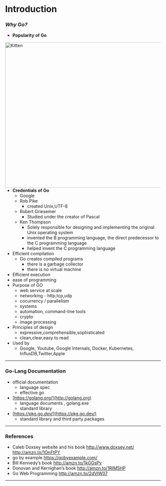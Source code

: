 # Introduction

### *Why Go?*

- **Popularity of Go**

<img src="https://merehead.com/blog/wp-content/uploads/19-4.png" alt="Kitten"
	title="Go's Ranking" width="975px" height="470px" align="left" />

- **Credentials of Go**
    - Google
    - Rob Pike
        - created Unix,UTF-8
    - Robert Griesemer
        - Studied under the creator of Pascal
    - Ken Thompson
        - Solely responsible for designing and implementing the original Unix operating system
        - invented the B programming language, the direct predecessor to the C programming language
        - helped invent the C programming language
- Efficient compilation
    - Go creates compiled programs
        - there is a garbage collector
        - there is no virtual machine
- Efficient execution
- ease of programming
- Purpose of GO
    - web service at scale
    - networking - http,tcp,udp
    - cocurrency / parallelism
    - systems
    - automation, command-line tools
    - crypto
    - image processing
- Principles of design
    - expressive,comprehensible,sophisticated
    - clean,clear,easy to read
- Used by
    - Google, Youtube, Google Internals, Docker, Kubernetes, InflusDB,Twitter,Apple

---

### Go-Lang Documentation

- official documentation
    - language spec
    - effective go
- [https://golang.org/](http://golang.org)
    - language documents , golang.exe
    - standard library
- [https://pkg.go.dev/](https://pkg.go.dev/)
    - standard library and third party packages

---

### References

- Caleb Doxsey website and his book
http://www.doxsey.net/
http://amzn.to/1OnFtPY
- go by example
https://gobyexample.com/
- Bill Kennedy’s book
http://amzn.to/1kGGsPv
- Donovan and Kernighan’s book
http://amzn.to/1RIM5HP
- Go Web Programming
http://amzn.to/2dVlW07

---
